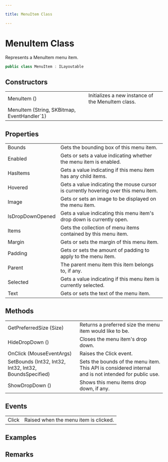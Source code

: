```yaml
---

title: MenuItem Class

---
```


# MenuItem Class

Represents a MenuItem menu item.

```csharp
public class MenuItem : ILayoutable 
```

## Constructors

<table>
<tr><td>MenuItem ()</td><td>Initializes a new instance of the MenuItem class.</td></tr>
<tr><td>MenuItem (String, SKBitmap, EventHandler`1)</td><td></td></tr>
</table>

## Properties

<table>
<tr><td>Bounds</td><td>Gets the bounding box of this menu item.</td></tr>
<tr><td>Enabled</td><td>Gets or sets a value indicating whether the menu item is enabled.</td></tr>
<tr><td>HasItems</td><td>Gets a value indicating if this menu item has any child items.</td></tr>
<tr><td>Hovered</td><td>Gets a value indicating the mouse cursor is currently hovering over this menu item.</td></tr>
<tr><td>Image</td><td>Gets or sets an image to be displayed on the menu item.</td></tr>
<tr><td>IsDropDownOpened</td><td>Gets a value indicating this menu item's drop down is currently open.</td></tr>
<tr><td>Items</td><td>Gets the collection of menu items contained by this menu item.</td></tr>
<tr><td>Margin</td><td>Gets or sets the margin of this menu item.</td></tr>
<tr><td>Padding</td><td>Gets or sets the amount of padding to apply to the menu item.</td></tr>
<tr><td>Parent</td><td>The parent menu item this item belongs to, if any.</td></tr>
<tr><td>Selected</td><td>Gets a value indicating if this menu item is currently selected.</td></tr>
<tr><td>Text</td><td>Gets or sets the text of the menu item.</td></tr>
</table>

## Methods

<table>
<tr><td>GetPreferredSize (Size)</td><td>Returns a preferred size the menu item would like to be.</td></tr>
<tr><td>HideDropDown ()</td><td>Closes the menu item's drop down.</td></tr>
<tr><td>OnClick (MouseEventArgs)</td><td>Raises the Click event.</td></tr>
<tr><td>SetBounds (Int32, Int32, Int32, Int32, BoundsSpecified)</td><td>Sets the bounds of the menu item. This API is considered internal and is not intended for public use.</td></tr>
<tr><td>ShowDropDown ()</td><td>Shows this menu items drop down, if any.</td></tr>
</table>

## Events

<table>
<tr><td>Click</td><td>Raised when the menu item is clicked.</td></tr>
</table>

<!-- Only change content below this line, anything above this line will be lost when regenerated. -->

## Examples

## Remarks

